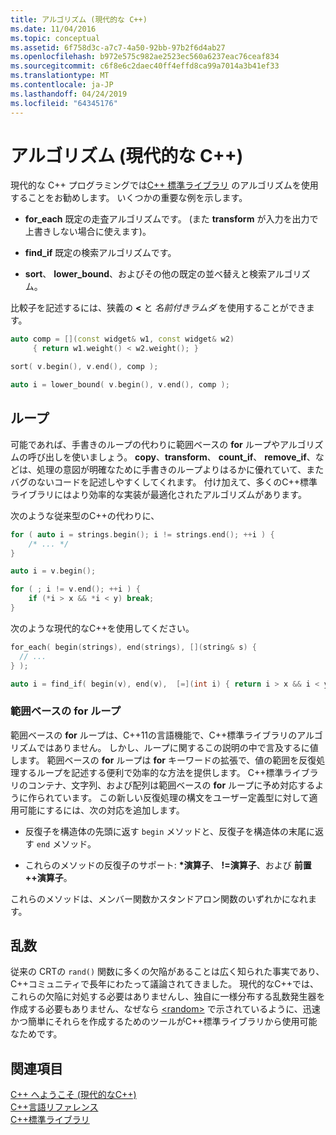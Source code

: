```yaml
---
title: アルゴリズム (現代的な C++)
ms.date: 11/04/2016
ms.topic: conceptual
ms.assetid: 6f758d3c-a7c7-4a50-92bb-97b2f6d4ab27
ms.openlocfilehash: b972e575c982ae2523ec560a6237eac76ceaf834
ms.sourcegitcommit: c6f8e6c2daec40ff4effd8ca99a7014a3b41ef33
ms.translationtype: MT
ms.contentlocale: ja-JP
ms.lasthandoff: 04/24/2019
ms.locfileid: "64345176"
---
```

# <a name="algorithms-modern-c"></a>アルゴリズム (現代的な C++)

現代的な C++ プログラミングでは[C++ 標準ライブラリ](../standard-library/cpp-standard-library-reference.md) のアルゴリズムを使用することをお勧めします。 いくつかの重要な例を示します。

- **for_each** 既定の走査アルゴリズムです。 (また **transform** が入力を出力で上書きしない場合に使えます)。

- **find_if** 既定の検索アルゴリズムです。

- **sort**、 **lower_bound**、およびその他の既定の並べ替えと検索アルゴリズム。

比較子を記述するには、狭義の **<** と *名前付きラムダ* を使用することができます。

```cpp
auto comp = [](const widget& w1, const widget& w2)
     { return w1.weight() < w2.weight(); }

sort( v.begin(), v.end(), comp );

auto i = lower_bound( v.begin(), v.end(), comp );
```

## <a name="loops"></a>ループ

可能であれば、手書きのループの代わりに範囲ベースの **for** ループやアルゴリズムの呼び出しを使いましょう。 **copy**、**transform**、 **count_if**、 **remove_if**、などは、処理の意図が明確なために手書きのループよりはるかに優れていて、またバグのないコードを記述しやすくしてくれます。 付け加えて、多くのC++標準ライブラリにはより効率的な実装が最適化されたアルゴリズムがあります。

次のような従来型のC++の代わりに、

```cpp
for ( auto i = strings.begin(); i != strings.end(); ++i ) {
    /* ... */
}

auto i = v.begin();

for ( ; i != v.end(); ++i ) {
    if (*i > x && *i < y) break;
}
```

次のような現代的なC++を使用してください。

```cpp
for_each( begin(strings), end(strings), [](string& s) {
  // ...
} );

auto i = find_if( begin(v), end(v),  [=](int i) { return i > x && i < y; } );
```

### <a name="range-based-for-loops"></a>範囲ベースの for ループ

範囲ベースの **for** ループは、C++11の言語機能で、C++標準ライブラリのアルゴリズムではありません。 しかし、ループに関するこの説明の中で言及するに値します。 範囲ベースの **for** ループは **for** キーワードの拡張で、値の範囲を反復処理するループを記述する便利で効率的な方法を提供します。 C++標準ライブラリのコンテナ、文字列、および配列は範囲ベースの **for** ループに予め対応するように作られています。 この新しい反復処理の構文をユーザー定義型に対して適用可能にするには、次の対応を追加します。

- 反復子を構造体の先頭に返す `begin` メソッドと、反復子を構造体の末尾に返す `end` メソッド。

- これらのメソッドの反復子のサポート: <strong>\*</strong>**演算子**、 **!=演算子**、および **前置++演算子**。

これらのメソッドは、メンバー関数かスタンドアロン関数のいずれかになれます。

## <a name="random-numbers"></a>乱数

従来の CRTの `rand()` 関数に多くの欠陥があることは広く知られた事実であり、C++コミュニティで長年にわたって議論されてきました。 現代的なC++では、これらの欠陥に対処する必要はありませんし、独自に一様分布する乱数発生器を作成する必要もありません、なぜなら [\<random>](../standard-library/random.md) で示されているように、迅速かつ簡単にそれらを作成するためのツールがC++標準ライブラリから使用可能なためです。

## <a name="see-also"></a>関連項目

[C++ へようこそ (現代的なC++)](../cpp/welcome-back-to-cpp-modern-cpp.md)<br/>
[C++言語リファレンス](../cpp/cpp-language-reference.md)<br/>
[C++標準ライブラリ](../standard-library/cpp-standard-library-reference.md)<br/>
